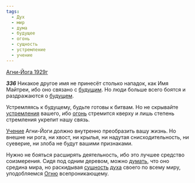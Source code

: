 ```yaml
---
tags:
  - Дух
  - мир
  - дума
  - будущее
  - огонь
  - сущность
  - устремление
  - учение
---
```


[Агни-Йога 1929г](https://127.0.0.1:4002/agni/1929)

___336___
Никакое другое имя не принесёт столько нападок, как Имя Майтреи, ибо оно связано с [будущим](../../../tags/#будущее). Но люди больше всего боятся и раздражаются о [будущем](../../../tags/#будущее).   

Устремляясь к будущему, будьте готовы к битвам. Но не скрывайте [устремления](../../../tags/#устремление) вашего, ибо [огонь](../../../tags/#огонь) стремится кверху и лишь степень стремления укрепит нашу связь.   

[Учение](../../../tags/#учение) Агни-Йоги должно внутренно преобразить вашу жизнь. Но внешне ни рога, ни хвост, ни крылья, ни надутая снисходительность, ни суеверие, ни злоба не будут вашими признаками.   

Нужно не бояться расширять деятельность, ибо это лучшее средство соизмерения. Сидя под одним деревом, можно [думать](../../../tags/#дума), что оно средина мира, но раскидывая [сущность](../../../tags/#сущность) [духа](../../../tags/#Дух) своего по всему миру, уподобляемся [Огню](../../../tags/#огонь) всепроникающему.